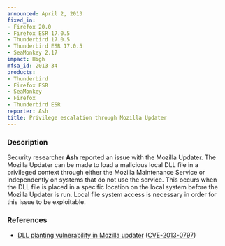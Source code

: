 ```yaml
---
announced: April 2, 2013
fixed_in:
- Firefox 20.0
- Firefox ESR 17.0.5
- Thunderbird 17.0.5
- Thunderbird ESR 17.0.5
- SeaMonkey 2.17
impact: High
mfsa_id: 2013-34
products:
- Thunderbird
- Firefox ESR
- SeaMonkey
- Firefox
- Thunderbird ESR
reporter: Ash
title: Privilege escalation through Mozilla Updater
---
```


<h3>Description</h3>

<p>Security researcher <strong>Ash</strong> reported an issue with the Mozilla
Updater. The Mozilla Updater can be made to load a malicious local DLL file in a
privileged context through either the Mozilla Maintenance Service or
independently on systems that do not use the service. This occurs when the DLL
file is placed in a specific location on the local system before the Mozilla
Updater is run. Local file system access is necessary in order for this issue to
be exploitable. 
</p>


<h3>References</h3>

<ul>
  <li><a href="https://bugzilla.mozilla.org/show_bug.cgi?id=830134">
      DLL planting vulnerability in Mozilla updater</a> (<a href="http://cve.mitre.org/cgi-bin/cvename.cgi?name=CVE-2013-0797" class="ex-ref">CVE-2013-0797</a>)</li>
</ul>



